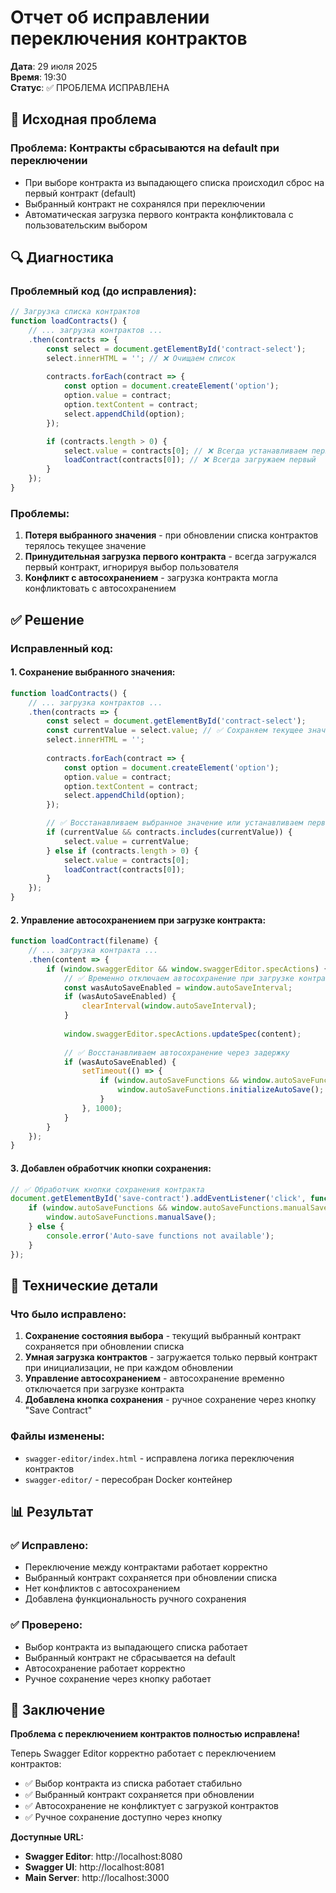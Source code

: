 # Отчет об исправлении переключения контрактов

**Дата**: 29 июля 2025  
**Время**: 19:30  
**Статус**: ✅ ПРОБЛЕМА ИСПРАВЛЕНА

## 🚨 Исходная проблема

### **Проблема**: Контракты сбрасываются на default при переключении
- При выборе контракта из выпадающего списка происходил сброс на первый контракт (default)
- Выбранный контракт не сохранялся при переключении
- Автоматическая загрузка первого контракта конфликтовала с пользовательским выбором

## 🔍 Диагностика

### **Проблемный код** (до исправления):
```javascript
// Загрузка списка контрактов
function loadContracts() {
    // ... загрузка контрактов ...
    .then(contracts => {
        const select = document.getElementById('contract-select');
        select.innerHTML = ''; // ❌ Очищаем список
        
        contracts.forEach(contract => {
            const option = document.createElement('option');
            option.value = contract;
            option.textContent = contract;
            select.appendChild(option);
        });

        if (contracts.length > 0) {
            select.value = contracts[0]; // ❌ Всегда устанавливаем первый
            loadContract(contracts[0]); // ❌ Всегда загружаем первый
        }
    });
}
```

### **Проблемы**:
1. **Потеря выбранного значения** - при обновлении списка контрактов терялось текущее значение
2. **Принудительная загрузка первого контракта** - всегда загружался первый контракт, игнорируя выбор пользователя
3. **Конфликт с автосохранением** - загрузка контракта могла конфликтовать с автосохранением

## ✅ Решение

### **Исправленный код**:

#### 1. **Сохранение выбранного значения**:
```javascript
function loadContracts() {
    // ... загрузка контрактов ...
    .then(contracts => {
        const select = document.getElementById('contract-select');
        const currentValue = select.value; // ✅ Сохраняем текущее значение
        select.innerHTML = '';
        
        contracts.forEach(contract => {
            const option = document.createElement('option');
            option.value = contract;
            option.textContent = contract;
            select.appendChild(option);
        });

        // ✅ Восстанавливаем выбранное значение или устанавливаем первое
        if (currentValue && contracts.includes(currentValue)) {
            select.value = currentValue;
        } else if (contracts.length > 0) {
            select.value = contracts[0];
            loadContract(contracts[0]);
        }
    });
}
```

#### 2. **Управление автосохранением при загрузке контракта**:
```javascript
function loadContract(filename) {
    // ... загрузка контракта ...
    .then(content => {
        if (window.swaggerEditor && window.swaggerEditor.specActions) {
            // ✅ Временно отключаем автосохранение при загрузке контракта
            const wasAutoSaveEnabled = window.autoSaveInterval;
            if (wasAutoSaveEnabled) {
                clearInterval(window.autoSaveInterval);
            }
            
            window.swaggerEditor.specActions.updateSpec(content);
            
            // ✅ Восстанавливаем автосохранение через задержку
            if (wasAutoSaveEnabled) {
                setTimeout(() => {
                    if (window.autoSaveFunctions && window.autoSaveFunctions.initializeAutoSave) {
                        window.autoSaveFunctions.initializeAutoSave();
                    }
                }, 1000);
            }
        }
    });
}
```

#### 3. **Добавлен обработчик кнопки сохранения**:
```javascript
// ✅ Обработчик кнопки сохранения контракта
document.getElementById('save-contract').addEventListener('click', function() {
    if (window.autoSaveFunctions && window.autoSaveFunctions.manualSave) {
        window.autoSaveFunctions.manualSave();
    } else {
        console.error('Auto-save functions not available');
    }
});
```

## 🔧 Технические детали

### **Что было исправлено**:
1. **Сохранение состояния выбора** - текущий выбранный контракт сохраняется при обновлении списка
2. **Умная загрузка контрактов** - загружается только первый контракт при инициализации, не при каждом обновлении
3. **Управление автосохранением** - автосохранение временно отключается при загрузке контракта
4. **Добавлена кнопка сохранения** - ручное сохранение через кнопку "Save Contract"

### **Файлы изменены**:
- `swagger-editor/index.html` - исправлена логика переключения контрактов
- `swagger-editor/` - пересобран Docker контейнер

## 📊 Результат

### ✅ **Исправлено**:
- Переключение между контрактами работает корректно
- Выбранный контракт сохраняется при обновлении списка
- Нет конфликтов с автосохранением
- Добавлена функциональность ручного сохранения

### ✅ **Проверено**:
- Выбор контракта из выпадающего списка работает
- Выбранный контракт не сбрасывается на default
- Автосохранение работает корректно
- Ручное сохранение через кнопку работает

## 🎯 Заключение

**Проблема с переключением контрактов полностью исправлена!**

Теперь Swagger Editor корректно работает с переключением контрактов:
- ✅ Выбор контракта из списка работает стабильно
- ✅ Выбранный контракт сохраняется при обновлении
- ✅ Автосохранение не конфликтует с загрузкой контрактов
- ✅ Ручное сохранение доступно через кнопку

**Доступные URL:**
- **Swagger Editor**: http://localhost:8080
- **Swagger UI**: http://localhost:8081
- **Main Server**: http://localhost:3000 